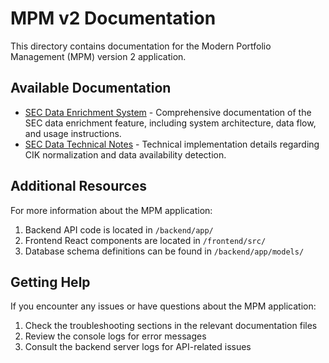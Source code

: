 # MPM v2 Documentation

This directory contains documentation for the Modern Portfolio Management (MPM) version 2 application.

## Available Documentation

- [SEC Data Enrichment System](sec_data_enrichment.md) - Comprehensive documentation of the SEC data enrichment feature, including system architecture, data flow, and usage instructions.
- [SEC Data Technical Notes](sec_data_technical_notes.md) - Technical implementation details regarding CIK normalization and data availability detection.

## Additional Resources

For more information about the MPM application:

1. Backend API code is located in `/backend/app/`
2. Frontend React components are located in `/frontend/src/`
3. Database schema definitions can be found in `/backend/app/models/`

## Getting Help

If you encounter any issues or have questions about the MPM application:

1. Check the troubleshooting sections in the relevant documentation files
2. Review the console logs for error messages
3. Consult the backend server logs for API-related issues 
